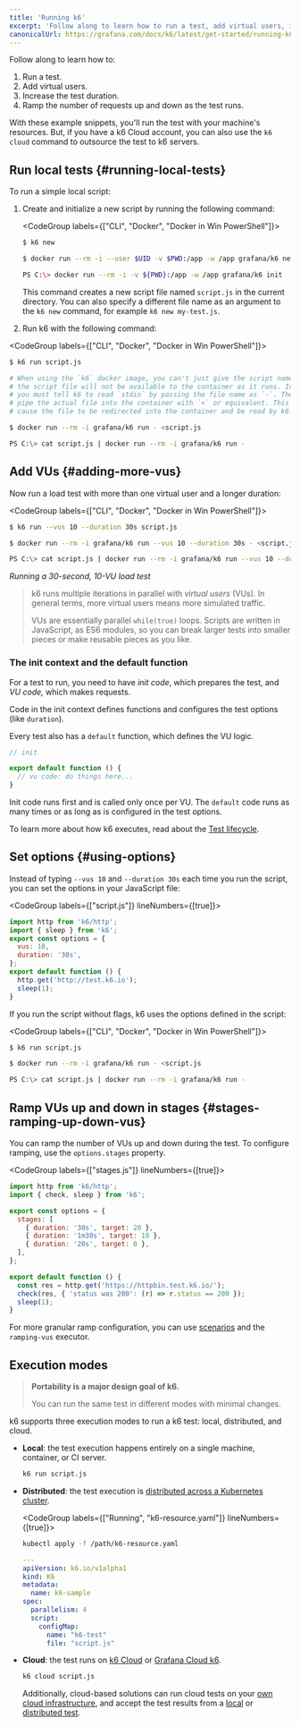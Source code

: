 ```yaml
---
title: 'Running k6'
excerpt: 'Follow along to learn how to run a test, add virtual users, increase the test duration, and ramp the number of requests up and down as the test runs.'
canonicalUrl: https://grafana.com/docs/k6/latest/get-started/running-k6/
---
```


Follow along to learn how to:
1. Run a test.
2. Add virtual users.
3. Increase the test duration.
4. Ramp the number of requests up and down as the test runs.

With these example snippets, you'll run the test with your machine's resources.
But, if you have a k6 Cloud account, you can also use the `k6 cloud` command to outsource the test to k6 servers.

<!-- preserving  old anchor --->
## Run local tests {#running-local-tests}

To run a simple local script:
1. Create and initialize a new script by running the following command:

    <CodeGroup labels={["CLI", "Docker", "Docker in Win PowerShell"]}>

    ```bash
    $ k6 new
    ```

    ```bash
    $ docker run --rm -i --user $UID -v $PWD:/app -w /app grafana/k6 new
    ```

    ```bash
    PS C:\> docker run --rm -i -v ${PWD}:/app -w /app grafana/k6 init
    ```

    </CodeGroup>

    This command creates a new script file named `script.js` in the current directory.
    You can also specify a different file name as an argument to the `k6 new` command, for example `k6 new my-test.js`.

1. Run k6 with the following command:

  <CodeGroup labels={["CLI", "Docker", "Docker in Win PowerShell"]}>

  ```bash
  $ k6 run script.js
  ```

  ```bash
  # When using the `k6` docker image, you can't just give the script name since
  # the script file will not be available to the container as it runs. Instead
  # you must tell k6 to read `stdin` by passing the file name as `-`. Then you
  # pipe the actual file into the container with `<` or equivalent. This will
  # cause the file to be redirected into the container and be read by k6.

  $ docker run --rm -i grafana/k6 run - <script.js
  ```

  ```bash
  PS C:\> cat script.js | docker run --rm -i grafana/k6 run -
  ```

  </CodeGroup>

## Add VUs {#adding-more-vus}

Now run a load test with more than one virtual user and a longer duration:

<CodeGroup labels={["CLI", "Docker", "Docker in Win PowerShell"]}>

```bash
$ k6 run --vus 10 --duration 30s script.js
```

```bash
$ docker run --rm -i grafana/k6 run --vus 10 --duration 30s - <script.js
```

```bash
PS C:\> cat script.js | docker run --rm -i grafana/k6 run --vus 10 --duration 30s -
```

</CodeGroup>

_Running a 30-second, 10-VU load test_

<Blockquote mod="note" title="Virtual users">

k6 runs multiple iterations in parallel with _virtual users_ (VUs).
In general terms, more virtual users means more simulated traffic.

VUs are essentially parallel `while(true)` loops.
Scripts are written in JavaScript, as ES6 modules,
so you can break larger tests into smaller pieces or make reusable pieces as you like.

</Blockquote>

### The init context and the default function

For a test to run, you need to have *init code*, which prepares the test, and *VU code,* which makes requests.

Code in the init context defines functions and configures the test options (like `duration`).

Every test also has a `default` function,
which defines the VU logic.

<CodeGroup labels={[]}>

```javascript
// init

export default function () {
  // vu code: do things here...
}
```

</CodeGroup>

Init code runs first and is called only once per VU.
The `default` code runs as many times or as long as is configured in the test options.

To learn more about how k6 executes, read about the [Test lifecycle](/using-k6/test-lifecycle).

## Set options {#using-options}

Instead of typing `--vus 10` and `--duration 30s` each time you run the script,
you can set the options in your JavaScript file:

<CodeGroup labels={["script.js"]} lineNumbers={[true]}>

```javascript
import http from 'k6/http';
import { sleep } from 'k6';
export const options = {
  vus: 10,
  duration: '30s',
};
export default function () {
  http.get('http://test.k6.io');
  sleep(1);
}
```

</CodeGroup>

If you run the script without flags, k6 uses the options defined in the script:

<CodeGroup labels={["CLI", "Docker", "Docker in Win PowerShell"]}>

```bash
$ k6 run script.js
```

```bash
$ docker run --rm -i grafana/k6 run - <script.js
```

```bash
PS C:\> cat script.js | docker run --rm -i grafana/k6 run -
```

</CodeGroup>

## Ramp VUs up and down in stages {#stages-ramping-up-down-vus}

You can ramp the number of VUs up and down during the test.
To configure ramping, use the `options.stages` property.


<CodeGroup labels={["stages.js"]} lineNumbers={[true]}>

```javascript
import http from 'k6/http';
import { check, sleep } from 'k6';

export const options = {
  stages: [
    { duration: '30s', target: 20 },
    { duration: '1m30s', target: 10 },
    { duration: '20s', target: 0 },
  ],
};

export default function () {
  const res = http.get('https://httpbin.test.k6.io/');
  check(res, { 'status was 200': (r) => r.status == 200 });
  sleep(1);
}
```

</CodeGroup>

For more granular ramp configuration, you can use [scenarios](/using-k6/scenarios) and the `ramping-vus` executor.

## Execution modes

<Blockquote mod="note" title="">

**Portability is a major design goal of k6.**

You can run the same test in different modes with minimal changes.

</Blockquote>

k6 supports three execution modes to run a k6 test: local, distributed, and cloud.

- **Local**: the test execution happens entirely on a single machine, container, or CI server.

  ```bash
  k6 run script.js
  ```

- **Distributed**: the test execution is [distributed across a Kubernetes cluster](/testing-guides/running-distributed-tests/).

  <CodeGroup labels={["Running", "k6-resource.yaml"]} lineNumbers={[true]}>

  ```bash
  kubectl apply -f /path/k6-resource.yaml
  ```

  ```yml
  ---
  apiVersion: k6.io/v1alpha1
  kind: K6
  metadata:
    name: k6-sample
  spec:
    parallelism: 4
    script:
      configMap:
        name: "k6-test"
        file: "script.js"
  ```

  </CodeGroup>

- **Cloud**: the test runs on [k6 Cloud](/cloud/creating-and-running-a-test/cloud-tests-from-the-cli/) or [Grafana Cloud k6](https://grafana.com/docs/grafana-cloud/k6/get-started/run-cloud-tests-from-the-cli/).

  ```bash
  k6 cloud script.js
  ```

  Additionally, cloud-based solutions can run cloud tests on your [own cloud infrastructure](https://grafana.com/docs/grafana-cloud/k6/author-run/private-load-zone-v2/), and accept the test results from a [local](/results-output/real-time/cloud/) or [distributed test](https://github.com/grafana/k6-operator#k6-cloud-output).

